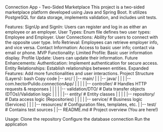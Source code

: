 Connection App - Two-Sided Marketplace
This project is a two-sided marketplace platform developed using Java and Spring Boot. It utilizes PostgreSQL for data storage, implements validation, and includes unit tests.

Features:
SignUp and SignIn: Users can register and log in as either an employee or an employer.
User Types: Enum file defines two user types: Employee and Employer.
User Connections: Ability for users to connect with the opposite user type.
Info Retrieval: Employees can retrieve employer info, and vice versa.
Contact Information: Access to basic user info; contact via email or phone.
MVP Functionality:
Limited Profile: Basic user information display.
Profile Update: Users can update their information.
Future Enhancements:
Authentication: Implement authentication for secure access.
Entity Relationships: Establish relationships between entities.
Expanded Features: Add more functionalities and user interactions.
Project Structure (Layers):
bash
Copy code
|-- src/
|   |-- main/
|   |   |-- java/
|   |   |   |-- com.hectorPulido.connectionApp/
|   |   |   |   |-- controller/        # Handles HTTP requests & responses
|   |   |   |   |-- validation/DTO/    # Data transfer objects (DTOs)/Validation logic
|   |   |   |   |-- entity/            # Entity classes
|   |   |   |   |-- repository/        # Data access logic (Repositories)
|   |   |   |   |-- service/           # Business logic (Services)
|   |   |   |-- resources/             # Configuration files, templates, etc.
|   |-- test/                          # Contains test sources
|   |-- README.md                      # Project overview (You are here!)

Usage:
Clone the repository
Configure the database connection
Run the application
    
